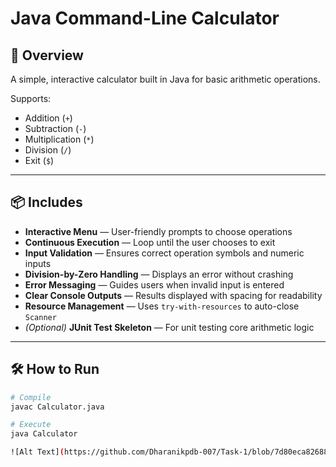 # Java Command-Line Calculator

## 📌 Overview
A simple, interactive calculator built in Java for basic arithmetic operations.

Supports:
- Addition (`+`)
- Subtraction (`-`)
- Multiplication (`*`)
- Division (`/`)
- Exit (`$`)

---

## 📦 Includes
- **Interactive Menu** — User-friendly prompts to choose operations
- **Continuous Execution** — Loop until the user chooses to exit
- **Input Validation** — Ensures correct operation symbols and numeric inputs
- **Division-by-Zero Handling** — Displays an error without crashing
- **Error Messaging** — Guides users when invalid input is entered
- **Clear Console Outputs** — Results displayed with spacing for readability
- **Resource Management** — Uses `try-with-resources` to auto-close `Scanner`
- *(Optional)* **JUnit Test Skeleton** — For unit testing core arithmetic logic

---

## 🛠 How to Run
```bash
# Compile
javac Calculator.java

# Execute
java Calculator

![Alt Text](https://github.com/Dharanikpdb-007/Task-1/blob/7d80eca8268880df3133aeeeb12b6e5e0ac5706c/Screenshot%20(13).png)


